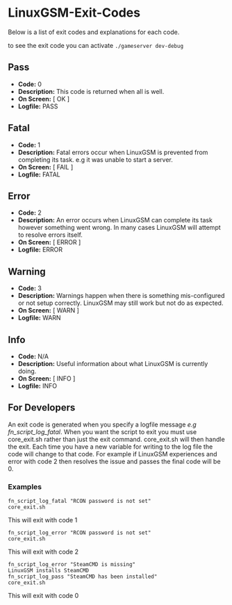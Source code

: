 # LinuxGSM-Exit-Codes

Below is a list of exit codes and explanations for each code.

to see the exit code you can activate `./gameserver dev-debug`

## Pass

* **Code:** 0
* **Description:** This code is returned when all is well.
* **On Screen:** \[ OK \]
* **Logfile:** PASS

## Fatal

* **Code:** 1
* **Description:** Fatal errors occur when LinuxGSM is prevented from completing its task. e.g it was unable to start a server.
* **On Screen:** \[ FAIL \]
* **Logfile:** FATAL

## Error

* **Code:** 2
* **Description:** An error occurs when LinuxGSM can complete its task however something went wrong. In many cases LinuxGSM will attempt to resolve errors itself.
* **On Screen:** \[ ERROR \]
* **Logfile:** ERROR

## Warning

* **Code:** 3
* **Description:** Warnings happen when there is something mis-configured or not setup correctly. LinuxGSM may still work but not do as expected.
* **On Screen:** \[ WARN \]
* **Logfile:** WARN

## Info

* **Code:** N/A
* **Description:** Useful information about what LinuxGSM is currently doing.
* **On Screen:** \[ INFO \]
* **Logfile:** INFO

## For Developers

An exit code is generated when you specify a logfile message _e.g fn\_script\_log\_fatal_. When you want the script to exit you must use core\_exit.sh rather than just the exit command. core\_exit.sh will then handle the exit. Each time you have a new variable for writing to the log file the code will change to that code. For example if LinuxGSM experiences and error with code 2 then resolves the issue and passes the final code will be 0.

### Examples

```text
fn_script_log_fatal "RCON password is not set"
core_exit.sh
```

This will exit with code 1

```text
fn_script_log_error "RCON password is not set"
core_exit.sh
```

This will exit with code 2

```text
fn_script_log_error "SteamCMD is missing"
LinuxGSM installs SteamCMD
fn_script_log_pass "SteamCMD has been installed"
core_exit.sh
```

This will exit with code 0

